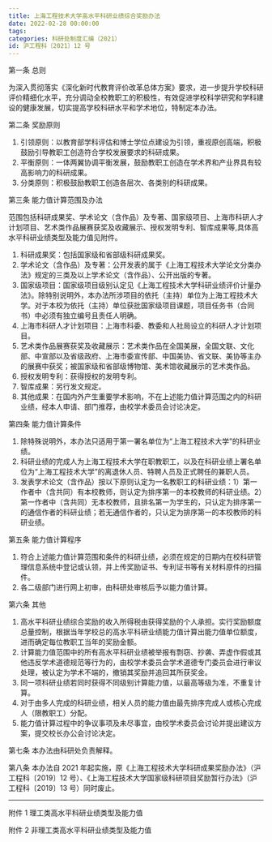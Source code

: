```yaml
---
title: 上海工程技术大学高水平科研业绩综合奖励办法
date: 2022-02-28 00:00:00
tags: 
categories: 科研处制度汇编（2021）
id: 沪工程科〔2021〕12 号
---
```


第一条 总则

为深入贯彻落实《深化新时代教育评价改革总体方案》要求，进一步提升学校科研评价精细化水平，充分调动全校教职工的积极性，有效促进学校科学研究和学科建设的健康发展，切实提高学校科研水平和学术地位，特制定本办法。

第二条 奖励原则

1. 引领原则：以教育部学科评估和博士学位点建设为引领，重视原创高端，积极鼓励引导教职工创造符合学校发展要求的科研成果。
2. 平衡原则：一体两翼协调平衡发展，鼓励教职工创造在学术界和产业界具有较高影响力的科研成果。
3. 分类原则：积极鼓励教职工创造各层次、各类别的科研成果。

第三条 能力值计算范围及办法

范围包括科研成果奖、学术论文（含作品）及专著、国家级项目、上海市科研人才计划项目、艺术类作品展赛获奖及收藏展示、授权发明专利、智库成果等,具体高水平科研业绩类型及能力值见附件。

1. 科研成果奖：包括国家级和省部级科研成果奖。
2. 学术论文（含作品）及专著：公开发表的属于《上海工程技术大学论文分类办法》规定的三类及以上学术论文（含作品）、公开出版的专著。
3. 国家级项目：国家级项目级别认定见《上海工程技术大学科研业绩评价计量办法》。除特别说明外，本办法所涉项目的依托（主持）单位为上海工程技术大学。对于本校为依托（主持）单位获批国家级项目课题，项目任务书（合同书）中必须有独立编号且责任人明确。
4. 上海市科研人才计划项目：上海市科委、教委和人社局设立的科研人才计划项目。
5. 艺术类作品展赛获奖及收藏展示：艺术类作品在全国美展，全国文联、文化部、中宣部以及省级政府、上海市委宣传部、中国美协、省文联、美协等主办的展赛中获奖；被国家级和省部级博物馆、美术馆收藏展示的艺术类作品。
6. 授权发明专利：获得授权的发明专利。
7. 智库成果：另行发文规定。
8. 其他成果：在国内外产生重要学术影响，不在上述能力值计算范围之内的科研业绩，经本人申请、部门推荐，由校学术委员会讨论决定。

第四条 能力值计算条件

1. 除特殊说明外，本办法只适用于第一署名单位为“上海工程技术大学”的科研业绩。
2. 科研业绩的完成人为上海工程技术大学在职教职工，以及在科研业绩上署名单位为“上海工程技术大学”的离退休人员、特聘人员及正式聘任的兼职人员。
3. 发表学术论文（含作品）按以下原则认定为一名教职工的科研业绩：1）第一作者中（含共同）有本校教师，则认定为排序第一的本校教师的科研业绩。2）第一作者中（含共同）无本校教师，且排名第一为学生的，只认定为排序第一的通信作者的科研业绩；若无通信作者的，只认定为排序第一的本校教师的科研业绩。

第五条 能力值计算程序

1. 符合上述能力值计算范围和条件的科研业绩，必须在规定的日期内在校科研管理信息系统中登记或认领，并上传奖励证书、专利证书等有关材料原件的扫描件。
2. 各二级部门进行网上初审，由科研处审核后予以能力值计算。

第六条 其他

1. 高水平科研业绩综合奖励的收入所得税由获得奖励的个人承担。实行奖励额度总量控制，根据当年学校总的高水平科研业绩能力值计算出能力值单位额度，进而确定每位教职工当年的奖励金额。
2. 计算能力值范围中的所有高水平科研业绩被举报有剽窃、抄袭、弄虚作假或其他违反学术道德规范等行为的，由校学术委员会学术道德专门委员会进行审议处理，被认定为学术不端的，撤销其奖励并追回其所获奖金。
3. 同一项科研业绩若同时获得不同级别计算能力值，以最高等级为准，不重复计算。
4. 对于由多人完成的科研业绩，相关人员的能力值由最先排序完成人或核心完成人（限教职工）分配。
5. 能力值计算过程中的争议事项及未尽事宜，由校学术委员会讨论并提出建议方案，提交校长办公会讨论决定。

第七条 本办法由科研处负责解释。

第八条 本办法自 2021 年起实施，原《上海工程技术大学科研成果奖励办法》（沪工程科〔2019〕12 号）、《上海工程技术大学国家级科研项目奖励暂行办法》（沪工程科〔2019〕13 号）同时废止。

---

附件 1 理工类高水平科研业绩类型及能力值

附件 2 非理工类高水平科研业绩类型及能力值
